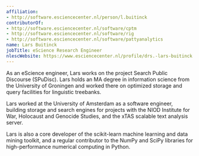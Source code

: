 ```yaml
---
affiliation:
- http://software.esciencecenter.nl/person/l.buitinck
contributorOf:
- http://software.esciencecenter.nl/software/cptm
- http://software.esciencecenter.nl/software/rig
- http://software.esciencecenter.nl/software/pattyanalytics
name: Lars Buitinck
jobTitle: eScience Research Engineer
nlescWebsite: https://www.esciencecenter.nl/profile/drs.-lars-buitinck
---
```

As an eScience engineer, Lars works on the project Search Public Discourse (SPuDisc). Lars holds an MA degree in information science from the University of Groningen and worked there on optimized storage and query facilities for linguistic treebanks.

Lars worked at the University of Amsterdam as a software engineer, building storage and search engines for projects with the NIOD Institute for War, Holocaust and Genocide Studies, and the xTAS scalable text analysis server.

Lars is also a core developer of the scikit-learn machine learning and data mining toolkit, and a regular contributor to the NumPy and SciPy libraries for high-performance numerical computing in Python.


